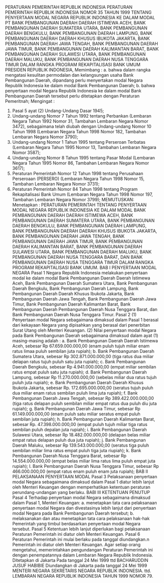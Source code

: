 PERATURAN PEMERINTAH REPUBLIK INDONESIA PERATURAN PEMERINTAH REPUBLIK INDONESIA NOMOR 35 TAHUN 1999 TENTANG PENYERTAAN MODAL NEGARA REPUBLIK INDONESIA KE DALAM MODAL PT BANK PEMBANGUNAN DAERAH DAERAH ISTIMEWA ACEH, BANK PEMBANGUNAN DAERAH SUMATERA UTARA, BANK PEMBANGUNAN DAERAH BENGKULU, BANK PEMBANGUNAN DAERAH LAMPUNG, BANK PEMBANGUNAN DAERAH DAERAH KHUSUS IBUKOTA JAKARTA, BANK PEMBANGUNAN DAERAH JAWA TENGAH, BANK PEMBANGUNAN DAERAH JAWA TIMUR, BANK PEMBANGUNAN DAERAH KALIMANTAN BARAT, BANK PEMBANGUNAN DAERAH SULAWESI UTARA, BANK PEMBANGUNAN DAERAH MALUKU, BANK PEMBANGUNAN DAERAH NUSA TENGGARA TIMUR DALAM RANGKA PROGRAM REKAPITALISASI BANK UMUM PRESIDEN REPUBLIK INDONESIA, Memimbang :
a. bahwa dalam rangka mengatasi kesulitan permodalan dan kelangsungan usaha Bank Pembangunan Daerah, dipandang perlu menyertakan modal Negara Republik Indonesia ke dalam modal Bank Pembangunan Daerah;
b. bahwa penyertaan modal Negara Republik Indonesia ke dalam modal Bank Pembangunan Daerah tersebut perlu ditetapkan dengan Peraturan Pemeritnah;
Mengingat :

1. Pasal 5 ayat (2) Undang-Undang Dasar 1945;
2. Undang-undang Nomor 7 Tahun 1992 tentang Perbankan (Lembaran Negara Tahun 1992 Nomor 31, Tambahan Lembaran Negara Nomor 3472), sebagaimana telah diubah dengan Undang-undang Nomor 10 Tahun 1998 (Lembaran Negara Tahun 1998 Nomor 182, Tambahan Lembaran Negara Nomor 3790);
3. Undang-undang Nomor 1 Tahun 1995 tentang Perseroan Terbatas (Lembaran Negara Tahun 1995 Nomor 13, Tambahan Lembaran Negara Nomor 3587);
4. Undang-undang Nomor 8 Tahun 1995 tentang Pasar Modal (Lembaran Negara Tahun 1995 Nomor 86, Tambahan Lembaran Negara Nomor 3617);
5. Peraturan Pemerintah Nomor 12 Tahun 1998 tentang Perusahaan Perseroaan (PERSERO) (Lembaran Negara Tahun 1998 Nomor 15, Tambahan Lembaran Negara Nomor 3731);
6. Peraturan Pemerintah Nomor 84 Tahun 1998 tentang Program Rekapitalisasi Bank Umum (Lembaran Negara Tahun 1998 Nomor 197, Tambahan Lembaran Negara Nomor 3799);
MEMUTUSKAN:
 Menetapkan : PERATURAN PEMERINTAH TENTANG PENYERTAAN MODAL NEGARA REPUBLIK INDONESIA KE DALAM MODAL BANK PEMBANGUNAN DAERAH DAERAH ISTIMEWA ACEH, BANK PEMBANGUNAN DAERAH SUMATERA UTARA, BANK PEMBANGUNAN DAERAH BENGKULU, BANK PEMBANGUNAN DAERAH LAMPUNG, BANK PEMBANGUNAN DAERAH DAERAH KHUSUS IBUKOTA JAKARTA, BANK PEMBANGUNAN DAERAH JAWA TENGAH, BANK PEMBANGUNAN DAERAH JAWA TIMUR, BANK PEMBANGUNAN DAERAH KALIMANTAN BARAT, BANK PEMBANGUNAN DAERAH SULAWESI UTARA, BANK PEMBANGUNAN DAERAH MALUKU, BANK PEMBANGUNAN DAERAH NUSA TENGGARA BARAT, DAN BANK PEMBANGUNAN DAERAH NUSA TENGGARA TIMUR DALAM RANGKA PROGRAM REKAPITALISASI BANK UMUM.
BAB I PENYERTAAN MODAL NEGARA
Pasal 1
Negara Republik Indonesia melakukan penyertaan modal ke dalam modal Bank Pembangunan Daerah Daerah Istimewa Aceh, Bank Pembangunan Daerah Sumatera Utara, Bank Pembangunan Daerah Bengkulu, Bank Pembangunan Daerah Lampung, Bank Pembangunan Daerah Daerah Khusus Ibukota Jakarta, Bank Pembangunan Daerah Jawa Tengah, Bank Pembangunan Daerah Jawa Timur, Bank Pembangunan Daerah Kalimantan Barat, Bank Pembangunan Daerah Pembangunan Daerah Nusa Tenggara Barat, dan Bank Pembangunan Daerah Nusa Tenggara Timur.
Pasal 2
(1) Penyertaan modal Negara sebagaimana dimaksud dalam Pasal 1 berasal dari kekayaan Negara yang dipisahkan yang berasal dari penerbitan Surat Utang oleh Menteri Keuangan.
(2) Nilai penyertaan modal Negara pada Bank Pembangunan Daerah sebagaimana dimaksud dalam ayat (1) masing-masing adalah :
a. Bank Pembangunan Daerah Daerah Istimewa Aceh, sebesar Rp 67.659.000.000,00 (enam puluh tujuh miliar enam ratus limaa puluh sembilan juta rupiah);
b. Bank Pembangunan Daerah Sumatera Utara, sebesar Rp 302.871.000.000,00 (tiga ratus dua miliar delapan ratus tujuh puluh satu juta rupiah);
c. Bank Pembangunan Daerah Bengkulu, sebesar Rp 4.941.000.000,00 (empat miliar sembilan ratus empat puluh satu juta rupiah);
d. Bank Pembangunan Daerah Lampung, sebesar Rp 11.270.000.000,00 (sebelas miliar dua ratus tujuh puluh juta rupiah);
e. Bank Pembangunan Daerah Daerah Khusus Ibukota Jakarta, sebesar Rp.
172.695.000.000,00 (seratus tujuh puluh dua miliar enam ratus sembilan puluh lima juta rupiah);
f. Bank Pembangunan Daerah Jawa Tengah, sebesar Rp 389.422.000.000,00 (tiga ratus delapan puluh sembilan miliar empat ratus dua puluh diu juta rupiah);
g. Bank Pembangunan Daerah Jawa Timur, sebesar Rp 61.149.000.000,00 (enam puluh satu miliar seratus empat puluh sembilan juta rupiah);
h. Bank Pembangunan Daerah Kalimantan Barat, sebesar Rp.
47.398.000.000,00 (empat puluh tujuh miliar tiga ratus sembilan puluh depalan juta rupiah);
i. Bank Pembangunan Daerah Sulawesi Utara, sebesar Rp 18.482.000.000,00 (delapan belas miliar empat ratus delapan puluh dua juta rupiah);
j. Bank Pembangunan Daerah Maluku, sebesar Rp 139.543.000.000,00 (seratus tiga puluh sembilan miliar lima ratus empat puluh tiga juta riupiah);
k. Bank Pembangunan Daerah Nusa Tenggara Barat, sebesar Rp 14.554.000.000,00 (empat belas miliar lima ratus lima puluh empat juta rupiah);
l. Bank Pembangunan Daerah Nusa Tenggara Timur, sebesar Rp 466.000.000,00 (empat ratus enam puluh enam juta rupiah);
BAB II PELAKSANAAN PENYERTAAN MODAL
Pasal 3
Pelaksanaan penyertaan modal Negara sebagaimana dimaksud dalam Pasal 1 diatur lebih lanjut oleh Menteri Keuangan dengan memperhatikan ketentuan peraturan perundang-undangan yang berlaku. BABI III KETENTUAN PENUTUP
Pasal 4
Terhadap penyertaan modal Negara sebagaimana dimaksud dalam Pasal 1, Menteri Keuangan:
a. menetapkan tata cara pelaksanaan penyertaan modal Negara dan divestasinya lebih lanjut dari penyertaan modal Negara pada Bank Pembangunan Daerah tersebut;
b. melaksanakan dan atau menetapkan tata cara pelaksanaan hak-hak Pemerintah yang timbul berdasarkan penyertaan modal Negara tersebut.
Pasal 5
Ketentuan lebih lanjut diperlukan bagi pelaksanaan Peraturan Pemerintah ini diatur oleh Menteri Keuangan.
Pasal 6
Peraturan Pemerintah ini mulai berlaku pada tanggal diundangkan.n Pemerintah ini diatur oleh Menteri Keuangan. Agar setiap orang mengetahui, memerintahkan pengundangan Peraturan Pemerintah ini dengan penempatannya dalam Lembaran Negara Republik Indonesia. Ditetapkan di Jakarta Pada tanggal 24 Mei 1999 ttd BACHARUDDIN JUSUF HABIBIE Diundangkan di Jakarta pada tanggal 24 Mei 1999 MENTERI NEGARA SEKRETARIS NEGARA REPUBLIK INDONESIA. ttd. LEMBARAN NEGARA REPUBLIK INDONESIA TAHUN 1999 NOMOR 79.
